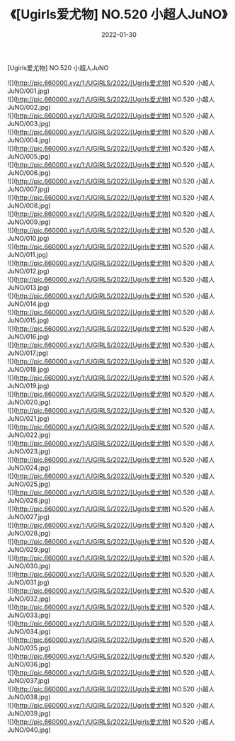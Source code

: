 ﻿---
layout: post
title:  《[Ugirls爱尤物] NO.520 小超人JuNO》
date:   2022-01-30
img: http://pic.660000.xyz/1:/UGIRLS/2022/[Ugirls爱尤物] NO.520 小超人JuNO/000.jpg
categories: [美女, 清纯, 唯美]
---

[Ugirls爱尤物] NO.520 小超人JuNO

 ![](http://pic.660000.xyz/1:/UGIRLS/2022/[Ugirls爱尤物] NO.520 小超人JuNO/001.jpg) <br>![](http://pic.660000.xyz/1:/UGIRLS/2022/[Ugirls爱尤物] NO.520 小超人JuNO/002.jpg) <br>![](http://pic.660000.xyz/1:/UGIRLS/2022/[Ugirls爱尤物] NO.520 小超人JuNO/003.jpg) <br>![](http://pic.660000.xyz/1:/UGIRLS/2022/[Ugirls爱尤物] NO.520 小超人JuNO/004.jpg) <br>![](http://pic.660000.xyz/1:/UGIRLS/2022/[Ugirls爱尤物] NO.520 小超人JuNO/005.jpg) <br>![](http://pic.660000.xyz/1:/UGIRLS/2022/[Ugirls爱尤物] NO.520 小超人JuNO/006.jpg) <br>![](http://pic.660000.xyz/1:/UGIRLS/2022/[Ugirls爱尤物] NO.520 小超人JuNO/007.jpg) <br>![](http://pic.660000.xyz/1:/UGIRLS/2022/[Ugirls爱尤物] NO.520 小超人JuNO/008.jpg) <br>![](http://pic.660000.xyz/1:/UGIRLS/2022/[Ugirls爱尤物] NO.520 小超人JuNO/009.jpg) <br>![](http://pic.660000.xyz/1:/UGIRLS/2022/[Ugirls爱尤物] NO.520 小超人JuNO/010.jpg) <br>![](http://pic.660000.xyz/1:/UGIRLS/2022/[Ugirls爱尤物] NO.520 小超人JuNO/011.jpg) <br>![](http://pic.660000.xyz/1:/UGIRLS/2022/[Ugirls爱尤物] NO.520 小超人JuNO/012.jpg) <br>![](http://pic.660000.xyz/1:/UGIRLS/2022/[Ugirls爱尤物] NO.520 小超人JuNO/013.jpg) <br>![](http://pic.660000.xyz/1:/UGIRLS/2022/[Ugirls爱尤物] NO.520 小超人JuNO/014.jpg) <br>![](http://pic.660000.xyz/1:/UGIRLS/2022/[Ugirls爱尤物] NO.520 小超人JuNO/015.jpg) <br>![](http://pic.660000.xyz/1:/UGIRLS/2022/[Ugirls爱尤物] NO.520 小超人JuNO/016.jpg) <br>![](http://pic.660000.xyz/1:/UGIRLS/2022/[Ugirls爱尤物] NO.520 小超人JuNO/017.jpg) <br>![](http://pic.660000.xyz/1:/UGIRLS/2022/[Ugirls爱尤物] NO.520 小超人JuNO/018.jpg) <br>![](http://pic.660000.xyz/1:/UGIRLS/2022/[Ugirls爱尤物] NO.520 小超人JuNO/019.jpg) <br>![](http://pic.660000.xyz/1:/UGIRLS/2022/[Ugirls爱尤物] NO.520 小超人JuNO/020.jpg) <br>![](http://pic.660000.xyz/1:/UGIRLS/2022/[Ugirls爱尤物] NO.520 小超人JuNO/021.jpg) <br>![](http://pic.660000.xyz/1:/UGIRLS/2022/[Ugirls爱尤物] NO.520 小超人JuNO/022.jpg) <br>![](http://pic.660000.xyz/1:/UGIRLS/2022/[Ugirls爱尤物] NO.520 小超人JuNO/023.jpg) <br>![](http://pic.660000.xyz/1:/UGIRLS/2022/[Ugirls爱尤物] NO.520 小超人JuNO/024.jpg) <br>![](http://pic.660000.xyz/1:/UGIRLS/2022/[Ugirls爱尤物] NO.520 小超人JuNO/025.jpg) <br>![](http://pic.660000.xyz/1:/UGIRLS/2022/[Ugirls爱尤物] NO.520 小超人JuNO/026.jpg) <br>![](http://pic.660000.xyz/1:/UGIRLS/2022/[Ugirls爱尤物] NO.520 小超人JuNO/027.jpg) <br>![](http://pic.660000.xyz/1:/UGIRLS/2022/[Ugirls爱尤物] NO.520 小超人JuNO/028.jpg) <br>![](http://pic.660000.xyz/1:/UGIRLS/2022/[Ugirls爱尤物] NO.520 小超人JuNO/029.jpg) <br>![](http://pic.660000.xyz/1:/UGIRLS/2022/[Ugirls爱尤物] NO.520 小超人JuNO/030.jpg) <br>![](http://pic.660000.xyz/1:/UGIRLS/2022/[Ugirls爱尤物] NO.520 小超人JuNO/031.jpg) <br>![](http://pic.660000.xyz/1:/UGIRLS/2022/[Ugirls爱尤物] NO.520 小超人JuNO/032.jpg) <br>![](http://pic.660000.xyz/1:/UGIRLS/2022/[Ugirls爱尤物] NO.520 小超人JuNO/033.jpg) <br>![](http://pic.660000.xyz/1:/UGIRLS/2022/[Ugirls爱尤物] NO.520 小超人JuNO/034.jpg) <br>![](http://pic.660000.xyz/1:/UGIRLS/2022/[Ugirls爱尤物] NO.520 小超人JuNO/035.jpg) <br>![](http://pic.660000.xyz/1:/UGIRLS/2022/[Ugirls爱尤物] NO.520 小超人JuNO/036.jpg) <br>![](http://pic.660000.xyz/1:/UGIRLS/2022/[Ugirls爱尤物] NO.520 小超人JuNO/037.jpg) <br>![](http://pic.660000.xyz/1:/UGIRLS/2022/[Ugirls爱尤物] NO.520 小超人JuNO/038.jpg) <br>![](http://pic.660000.xyz/1:/UGIRLS/2022/[Ugirls爱尤物] NO.520 小超人JuNO/039.jpg) <br>![](http://pic.660000.xyz/1:/UGIRLS/2022/[Ugirls爱尤物] NO.520 小超人JuNO/040.jpg) <br>